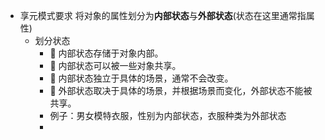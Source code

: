 
- 享元模式要求 将对象的属性划分为**内部状态**与**外部状态**(状态在这里通常指属性)
  - 划分状态
    -  内部状态存储于对象内部。 
    -  内部状态可以被一些对象共享。 
    -  内部状态独立于具体的场景，通常不会改变。 
    -  外部状态取决于具体的场景，并根据场景而变化，外部状态不能被共享。
    - 例子：男女模特衣服，性别为内部状态，衣服种类为外部状态
    - 